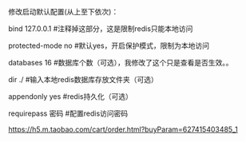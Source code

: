 修改启动默认配置(从上至下依次)：

bind 127.0.0.1 #注释掉这部分，这是限制redis只能本地访问

protected-mode no #默认yes，开启保护模式，限制为本地访问

databases 16 #数据库个数（可选），我修改了这个只是查看是否生效。。

dir  ./ #输入本地redis数据库存放文件夹（可选）

appendonly yes #redis持久化（可选）

requirepass  密码 #配置redis访问密码




https://h5.m.taobao.com/cart/order.html?buyParam=627415403485_1


